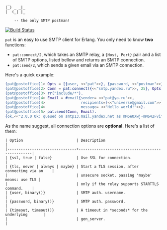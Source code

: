      _
    |_) _ _|_
    |  (_| |_

        -- the only SMTP postman!

[![Build Status](https://travis-ci.org/selectel/pat.svg)](http://travis-ci.org/selectel/pat)

`pat` is an easy to use SMTP client for Erlang. You only need to know
**two** functions:
* `pat:connect/2`, which takes an SMTP relay, a `{Host, Port}` pair and
  a list of SMTP options, listed bellow and returns an SMTP connection.
* `pat:send/2`, which sends a given email via an SMTP connection.

Here's a quick example:

```erlang
(pat@postoffice)1> Opts = [{user, <<"pat">>}, {password, <<"postman">>}],
(pat@postoffice)2> Conn = pat:connect({<<"smtp.yandex.ru">>, 25}, Opts),
(pat@postoffice)3> rr("include/*").
(pat@postoffice)4> Email = #email{sender= <<"pat@ya.ru">>,
(pat@postoffice)4>                recipients=[<<"universe@gmail.com">>],
(pat@postoffice)4>                message= <<"Hello world!">>}.
(pat@postoffice)5> pat:send(Conn, Email).
{ok,<<"2.0.0 Ok: queued on smtp13.mail.yandex.net as mM6eOXwj-mM642Fvi">>}
```

As the name suggest, all connection options are **optional**. Here's a list
of them:

```
| Option                        | Description                                     |
|-------------------------------+-------------------------------------------------|
| {ssl, true | false}           | Use SSL for connection.                         |
| {tls, never | always | maybe} | Start a TLS session, after connecting via an    |
|                               | unsecure socket, passing 'maybe' means: use TLS |
|                               | only if the relay supports STARTTLS command.    |
| {user, binary()}              | SMTP auth. username.                            |
| {password, binary()}          | SMTP auth. password.                            |
| {timeout, timeout()}          | A timeout in *seconds* for the underlying       |
|                               | gen_server.                                     |
```
